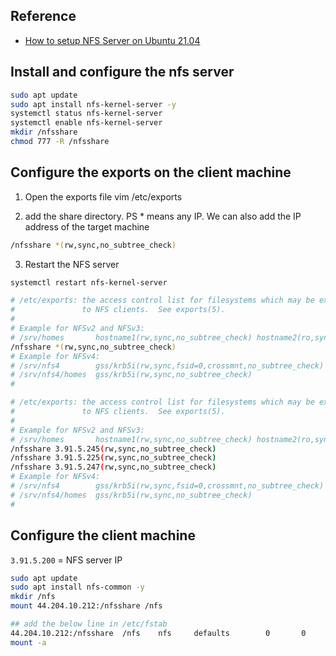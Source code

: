## Reference
- [How to setup NFS Server on Ubuntu 21.04](https://www.youtube.com/watch?v=ajnaF0Awdzk)


## Install and configure the nfs server
```sh
sudo apt update
sudo apt install nfs-kernel-server -y
systemctl status nfs-kernel-server
systemctl enable nfs-kernel-server
mkdir /nfsshare
chmod 777 -R /nfsshare
```
## Configure the exports on the client machine
1. Open the exports file
vim /etc/exports

2. add the share directory. PS * means any IP. We can also add the IP address of the target machine
```sh
/nfsshare *(rw,sync,no_subtree_check)
```

3. Restart the NFS server
```sh
systemctl restart nfs-kernel-server
```

```sh
# /etc/exports: the access control list for filesystems which may be exported
#               to NFS clients.  See exports(5).
#
# Example for NFSv2 and NFSv3:
# /srv/homes       hostname1(rw,sync,no_subtree_check) hostname2(ro,sync,no_subtree_check)
/nfsshare *(rw,sync,no_subtree_check)
# Example for NFSv4:
# /srv/nfs4        gss/krb5i(rw,sync,fsid=0,crossmnt,no_subtree_check)
# /srv/nfs4/homes  gss/krb5i(rw,sync,no_subtree_check)
#
```

```sh
# /etc/exports: the access control list for filesystems which may be exported
#               to NFS clients.  See exports(5).
#
# Example for NFSv2 and NFSv3:
# /srv/homes       hostname1(rw,sync,no_subtree_check) hostname2(ro,sync,no_subtree_check)
/nfsshare 3.91.5.245(rw,sync,no_subtree_check)
/nfsshare 3.91.5.225(rw,sync,no_subtree_check)
/nfsshare 3.91.5.247(rw,sync,no_subtree_check)
# Example for NFSv4:
# /srv/nfs4        gss/krb5i(rw,sync,fsid=0,crossmnt,no_subtree_check)
# /srv/nfs4/homes  gss/krb5i(rw,sync,no_subtree_check)
#
```

## Configure the client machine
`3.91.5.200` = NFS server IP
```sh
sudo apt update
sudo apt install nfs-common -y
mkdir /nfs
mount 44.204.10.212:/nfsshare /nfs

## add the below line in /etc/fstab
44.204.10.212:/nfsshare  /nfs    nfs     defaults        0       0
mount -a
```